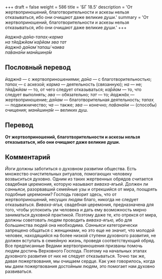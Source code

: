 +++
draft = false
weight = 586
title = 'БГ 18.5'
description = 'От жертвоприношений, благотворительности и аскезы нельзя отказываться, ибо они очищают даже великие души.'
summary = 'От жертвоприношений, благотворительности и аскезы нельзя отказываться, ибо они очищают даже великие души.'
+++

_йаджн̃а-да̄на-тапах̣-карма  
на тйа̄джйам̇ ка̄рйам эва тат  
йаджн̃о да̄нам̇ тапаш́ чаива  
па̄вана̄ни манӣшин̣а̄м_

## Пословный перевод

_йаджн̃а_ — с жертвоприношениями; _да̄на_ — с благотворительностью; _тапах̣_ — с аскезой; _карма_ — деятельность (связанную); _на_ — не; _тйа̄джйам_ — то, от чего следует отказываться; _ка̄рйам_ — то, что следует выполнять; _эва_ — обязательно; _тат_ — то; _йаджн̃ах̣_ — жертвоприношение; _да̄нам_ — благотворительная деятельность; _тапах̣_ — подвижничество; _ча_ — также; _эва_ — конечно; _па̄вана̄ни_ — (способы) очищения; _манӣшин̣а̄м_ — великих душ.

## Перевод

**От жертвоприношений, благотворительности и аскезы нельзя отказываться, ибо они очищают даже великие души.**

## Комментарий

_Йоги_ должны заботиться о духовном развитии общества. Есть множество очистительных ритуалов, помогающих человеку возвыситься духовно. Одним из таких жертвенных обрядов считается свадебная церемония, которую называют _виваха-ягьей_. Должен ли _санньяси,_ разорвавший семейные узы и отрекшийся от мира, поощрять подобные церемонии? Господь говорит здесь, что от жертвоприношений, несущих людям благо, никогда не следует отказываться. _Виваха-ягья,_ свадебная церемония, предназначена для того, чтобы успокоить ум человека и дать ему возможность мирно заниматься духовной практикой. Поэтому даже те, кто отрекся от мира, должны советовать людям проводить _виваха-ягью,_ ибо для большинства людей она необходима. _Санньяси_ категорически запрещено общаться с женщинами, но это еще не значит, что молодой человек, находящийся на более низкой ступени духовного развития, не должен вступать в семейную жизнь, проведя соответствующий обряд. Все предписанные Ведами жертвоприношения призваны помочь людям достичь Верховного Господа. Поэтому на начальных этапах духовного развития от них не следует отказываться. Точно так же, давая пожертвования, мы очищаем сердце. Как уже говорилось, когда мы даем пожертвования достойным людям, это помогает нам духовно развиваться.
